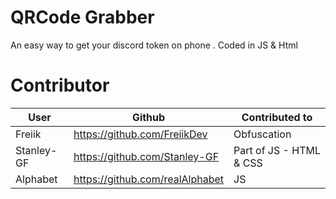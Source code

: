 # QRCode Grabber
An easy way to get your discord token on phone . Coded in JS &amp; Html

# Contributor
| User | Github | Contributed to |
|------|--------|----------------|
| Freiik   | https://github.com/FreiikDev       | Obfuscation               |
| Stanley-GF     | https://github.com/Stanley-GF | Part of JS - HTML & CSS |
| Alphabet     | https://github.com/realAlphabet | JS |
